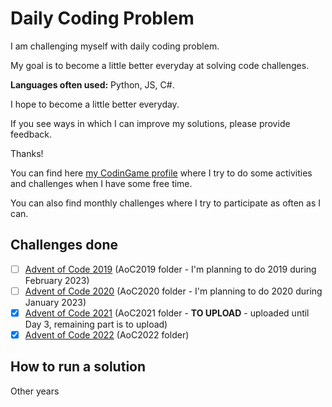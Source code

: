 # Daily Coding Problem
I am challenging myself with daily coding problem.

My goal is to become a little better everyday at solving code challenges.

**Languages often used:** Python, JS, C#.

I hope to become a little better everyday.

If you see ways in which I can improve my solutions, please provide feedback.

Thanks!

You can find here [my CodinGame profile](https://www.codingame.com/profile/50deebbc96f8f04924ec0962ad6caf1e3627174) where I try to do some activities and challenges when I have some free time.

You can also find monthly challenges where I try to participate as often as I can.

## Challenges done

- [ ] [Advent of Code 2019](https://adventofcode.com/2019) (AoC2019 folder - I'm planning to do 2019 during February 2023)
- [ ] [Advent of Code 2020](https://adventofcode.com/2020) (AoC2020 folder - I'm planning to do 2020 during January 2023)
- [X] [Advent of Code 2021](https://adventofcode.com/2021) (AoC2021 folder - **TO UPLOAD** - uploaded until Day 3, remaining part is to upload)
- [X] [Advent of Code 2022](https://adventofcode.com/2022) (AoC2022 folder)
## How to run a solution

Other years
